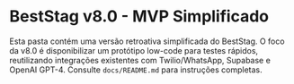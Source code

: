# BestStag v8.0 - MVP Simplificado

Esta pasta contém uma versão retroativa simplificada do BestStag. O foco da v8.0 é disponibilizar um protótipo low-code para testes rápidos, reutilizando integrações existentes com Twilio/WhatsApp, Supabase e OpenAI GPT-4. Consulte `docs/README.md` para instruções completas.
